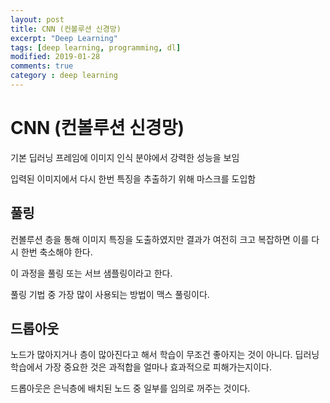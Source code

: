 ```yaml
---
layout: post
title: CNN (컨볼루션 신경망)
excerpt: "Deep Learning"
tags: [deep learning, programming, dl]
modified: 2019-01-28
comments: true
category : deep learning
---
```


# CNN (컨볼루션 신경망)

기본 딥러닝 프레임에 이미지 인식 분야에서 강력한 성능을 보임

입력된 이미지에서 다시 한번 특징을 추출하기 위해 마스크를 도입함

## 풀링

컨볼루션 층을 통해 이미지 특징을 도출하였지만 결과가 여전히 크고 복잡하면 이를 다시 한번 축소해야 한다. 

이 과정을 풀링 또는 서브 샘플링이라고 한다.

풀링 기법 중 가장 많이 사용되는 방법이 맥스 풀링이다.

## 드롭아웃

노드가 많아지거나 층이 많아진다고 해서 학습이 무조건 좋아지는 것이 아니다. 딥러닝 학습에서 가장 중요한 것은 과적합을 얼마나 효과적으로 피해가는지이다.

드롭아웃은 은닉층에 배치된 노드 중 일부를 임의로 꺼주는 것이다.

